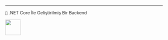 ---

```💎``` .NET Core İle Geliştirilmiş Bir Backend

<img src="https://pbs.twimg.com/media/DAXtdMjXcAErQIt.jpg" heigth="50px" width="50px">

